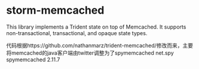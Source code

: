 # storm-memcached
This library implements a Trident state on top of Memcached. It supports non-transactional, transactional, and opaque state types.

代码根据https://github.com/nathanmarz/trident-memcached/修改而来，主要将memcached的java客户端由twitter调整为了spymemcached
<dependency>
  <groupId>net.spy</groupId>
  <artifactId>spymemcached</artifactId>
  <version>2.11.7</version>
</dependency>

